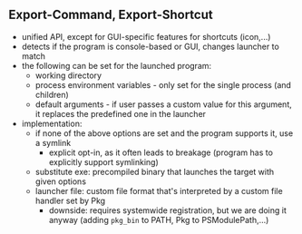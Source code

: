 ## Export-Command, Export-Shortcut

- unified API, except for GUI-specific features for shortcuts (icon,...)
- detects if the program is console-based or GUI, changes launcher to match
- the following can be set for the launched program:
	- working directory
	- process environment variables - only set for the single process (and children)
	- default arguments - if user passes a custom value for this argument, it replaces the predefined one in the launcher
- implementation:
	- if none of the above options are set and the program supports it, use a symlink
		- explicit opt-in, as it often leads to breakage (program has to explicitly support symlinking)
	- substitute exe: precompiled binary that launches the target with given options
	- launcher file: custom file format that's interpreted by a custom file handler set by Pkg
		- downside: requires systemwide registration, but we are doing it anyway (adding `pkg_bin` to PATH, Pkg to PSModulePath,...)
